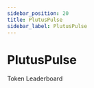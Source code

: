 ```yaml
---
sidebar_position: 20
title: PlutusPulse
sidebar_label: PlutusPulse
---
```


# PlutusPulse
Token Leaderboard